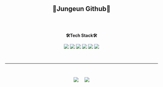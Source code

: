 <h2 align="center">🐣Jungeun Github🐣</h2>

<br><br>

<div align="center">
  <p><b>🛠️Tech Stack🛠️</b></p>
  <img src="https://img.shields.io/badge/java-007396?style=for-the-badge&logo=java&logoColor=white">
  <img src="https://img.shields.io/badge/html5-E34F26?style=for-the-badge&logo=html5&logoColor=white">
  <img src="https://img.shields.io/badge/css-1572B6?style=for-the-badge&logo=css3&logoColor=white">
  <img src="https://img.shields.io/badge/javascript-F7DF1E?style=for-the-badge&logo=javascript&logoColor=black"> 
  <img src="https://img.shields.io/badge/spring-6DB33F?style=for-the-badge&logo=spring&logoColor=white">
  <img src="https://img.shields.io/badge/oracle-F80000?style=for-the-badge&logo=oracle&logoColor=white">
</div>

<br><hr><br>

<div align="center">
  <img src="https://github-readme-stats.vercel.app/api?username=jungeun819&theme=dracula&show_icons=true">
  &nbsp;&nbsp;&nbsp;
  <img src="https://github-readme-stats.vercel.app/api/top-langs/?username=jungeun819&layout=compact&theme=tokyonight">
</div>
